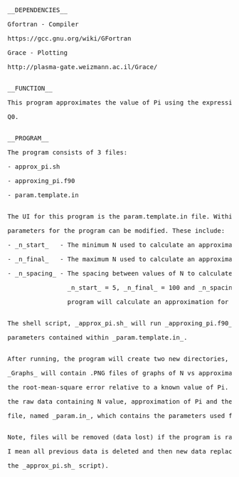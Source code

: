 <pre>
__DEPENDENCIES__ <br />
Gfortran - Compiler <br />
https://gcc.gnu.org/wiki/GFortran <br />
Grace - Plotting <br />
http://plasma-gate.weizmann.ac.il/Grace/ <br />

__FUNCTION__ <br />
This program approximates the value of Pi using the expression provided within <br />
Q0. <br />

__PROGRAM__ <br />
The program consists of 3 files: <br />
- approx_pi.sh <br />
- approxing_pi.f90 <br />
- param.template.in <br />

The UI for this program is the param.template.in file. Within this, the <br />
parameters for the program can be modified. These include: <br />
- _n_start_   - The minimum N used to calculate an approximation of Pi <br />
- _n_final_   - The maximum N used to calculate an approximation of Pi <br />
- _n_spacing_ - The spacing between values of N to calculate. For example, if <br />
                _n_start_ = 5, _n_final_ = 100 and _n_spacing_ = 5, then the <br />
                program will calculate an approximation for Pi for N=5,10,...,100. <br />

The shell script, _approx_pi.sh_ will run _approxing_pi.f90_ for the given <br />
parameters contained within _param.template.in_. <br />

After running, the program will create two new directories, _Graphs_ and _Data_. <br />
_Graphs_ will contain .PNG files of graphs of N vs approximation of Pi and N vs <br />
the root-mean-square error relative to a known value of Pi. _Data_ will contain <br />
the raw data containing N value, approximation of Pi and the RMSE, as well as a <br />
file, named _param.in_, which contains the parameters used for the previous run. <br />

Note, files will be removed (data lost) if the program is ran again. By that, <br />
I mean all previous data is deleted and then new data replaces it (outlined in <br />
the _approx_pi.sh_ script). <br />

</pre>
